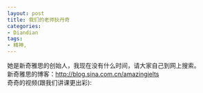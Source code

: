 ```yaml
---
layout: post
title: 我们的老师狄丹奇
categories:
- Diandian
tags:
- 精神, 
---
```

她是新奇雅思的创始人，我现在没有什么时间，请大家自己到网上搜索。
<br />新奇雅思的博客：http://blog.sina.com.cn/amazingielts
<br />奇奇的视频(跟我们讲课更出彩):
<br />